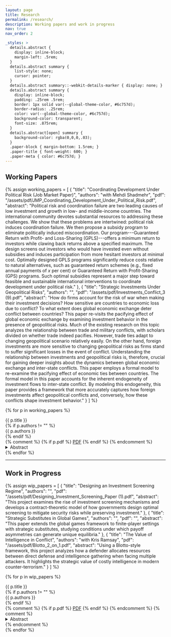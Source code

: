 ```yaml
---
layout: page
title: Research
permalink: /research/
description: Working papers and work in progress
nav: true
nav_order: 2

_styles: >
  details.abstract {
    display: inline-block;
    margin-left: .5rem;
  }
  details.abstract summary {
    list-style: none;
    cursor: pointer;
  }
  details.abstract summary::-webkit-details-marker { display: none; }
  details.abstract summary {
    display: inline-block;
    padding: .25rem .5rem;
    border: 1px solid var(--global-theme-color, #6c757d);
    border-radius: .25rem;
    color: var(--global-theme-color, #6c757d);
    background-color: transparent;
    font-size: .875rem;
  }
  details.abstract[open] summary {
    background-color: rgba(0,0,0,.03);
  }
  .paper-block { margin-bottom: 1.5rem; }
  .paper-title { font-weight: 600; }
  .paper-meta { color: #6c757d; }
---
```


## Working Papers

{% assign working_papers = 
  [
    {
      "title": "Coordinating Development Under Political Risk (Job Market Paper)",
      "authors": "with Mehdi Shadmehr",
      "pdf": "/assets/pdf/JMP_Coordinating_Development_Under_Political_Risk.pdf",
      "abstract": "Political risk and coordination failure are two leading causes of low investment and growth in low- and middle-income countries. The international community devotes substantial resources to addressing these challenges. We show that these problems are intertwined: political risk induces coordination failure. We then propose a subsidy program to eliminate politically induced miscoordination. Our program---Guaranteed Return with Profit- and Loss-Sharing (GPLS)---offers a minimum return to investors while clawing back returns above a specified maximum. The design screens out investors who would have invested even without subsidies and induces participation from more hesitant investors at minimal cost. Optimally designed GPLS programs significantly reduce costs relative to natural alternatives, such as guaranteed return schemes (e.g., fixed annual payments of $x$ per cent) or Guaranteed Return with Profit-Sharing (GPS) programs. Such optimal subsidies represent a major step toward feasible and sustainable international interventions to coordinate development under political risk."
    },
    {
      "title": "Strategic Investments Under Geopolitical Risks",
      "authors": "",
      "pdf": "/assets/pdf/Investments_Conflict_3 (9).pdf",
      "abstract": "How do firms account for the risk of war when making their investment decisions? How sensitive are countries to economic loss due to conflict? To what extent does global economic exchange deter conflict between countries? This paper re-visits the pacifying effect of global economic exchange by examining investment behavior in the presence of geopolitical risks. Much of the existing research on this topic analyzes the relationship between trade and military conflicts, with scholars divided on whether trade indeed pacifies. However, trade ties adapt to changing geopolitical scenario relatively easily. On the other hand, foreign investments are more sensitive to changing geopolitical risks as firms stand to suffer significant losses in the event of conflict. Understanding the relationship between investments and geopolitical risks is, therefore, crucial for gaining deeper insights about the dynamics between global economic exchange and inter-state conflicts. This paper employs a formal model to re-examine the pacifying effect of economic ties between countries. The formal model in this paper accounts for the inherent endogeneity of investment flows to inter-state conflict. By modeling this endogeneity, this paper provides a framework that more accurately captures how foreign investments affect geopolitical conflicts and, conversely, how these conflicts shape investment behavior."
    }
  ]
%}

{% for p in working_papers %}
<div class="paper-block">
  <div class="paper-title">{{ p.title }}</div>
  {% if p.authors != "" %}<div class="paper-meta">{{ p.authors }}</div>{% endif %}
  <div class="mt-1">
    {% comment %}
    {% if p.pdf %}
      <a class="btn btn-sm btn-outline-primary" href="{{ p.pdf | relative_url }}" target="_blank">PDF</a>
    {% endif %}
    {% endcomment %}
    <details class="abstract">
      <summary>Abstract</summary>
      <div class="mt-2">{{ p.abstract }}</div>
    </details>
  </div>
</div>
{% endfor %}

---

## Work in Progress

{% assign wip_papers = 
  [
    {
      "title": "Designing an Investment Screening Regime",
      "authors": "",
      "pdf": "/assets/pdf/Designing_Investment_Screening_Paper (1).pdf",
      "abstract": "This project examines the rise of investment screening mechanisms and develops a contract-theoretic model of how governments design optimal screening to mitigate security risks while preserving investment."
    },
    {
      "title": "Strategic Substitutes in Global Games",
      "authors": "",
      "pdf": "",
      "abstract": "This paper extends the global games framework to finite-player settings with strategic substitutes, studying conditions under which payoff asymmetries can generate unique equilibria."
    },
    {
      "title": "The Value of Intelligence in Conflict",
      "authors": "with Kris Ramsay",
      "pdf": "/assets/pdf/Blotto_2_on_1.pdf",
      "abstract": "Using a Blotto-style framework, this project analyzes how a defender allocates resources between direct defense and intelligence gathering when facing multiple attackers. It highlights the strategic value of costly intelligence in modern counter-terrorism."
    }
  ]
%}

{% for p in wip_papers %}
<div class="paper-block">
  <div class="paper-title">{{ p.title }}</div>
  {% if p.authors != "" %}<div class="paper-meta">{{ p.authors }}</div>{% endif %}
  <div class="mt-1">
    {% comment %}
    {% if p.pdf %}
      <a class="btn btn-sm btn-outline-primary" href="{{ p.pdf | relative_url }}" target="_blank">PDF</a>
    {% endif %}
    {% endcomment %}
    {% comment %}
    <details class="abstract">
      <summary>Abstract</summary>
      <div class="mt-2">{{ p.abstract }}</div>
    </details>
    {% endcomment %}
  </div>
</div>
{% endfor %}

